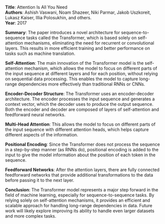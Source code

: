 **Title**: Attention Is All You Need  
**Authors**: Ashish Vaswani, Noam Shazeer, Niki Parmar, Jakob Uszkoreit, Lukasz Kaiser, Illia Polosukhin, and others.  
**Year**: 2017

**Summary**: The paper introduces a novel architecture for sequence-to-sequence tasks called the Transformer, which is based solely on self-attention mechanisms, eliminating the need for recurrent or convolutional layers. This results in more efficient training and better performance on tasks such as machine translation.



**Self-Attention**: The main innovation of the Transformer model is the self-attention mechanism, which allows the model to focus on different parts of the input sequence at different layers and for each position, without relying on sequential data processing. This enables the model to capture long-range dependencies more effectively than traditional RNNs or CNNs.

**Encoder-Decoder Structure**: The Transformer uses an encoder-decoder architecture. The encoder processes the input sequence and generates a context vector, which the decoder uses to produce the output sequence. Both the encoder and decoder are composed of layers of self-attention and feedforward neural networks.

**Multi-Head Attention**: This allows the model to focus on different parts of the input sequence with different attention heads, which helps capture different aspects of the information.

**Positional Encoding**: Since the Transformer does not process the sequence in a step-by-step manner (as RNNs do), positional encoding is added to the input to give the model information about the position of each token in the sequence.

**Feedforward Networks**: After the attention layers, there are fully connected feedforward networks that provide additional transformations to the data before passing it to the next layer.


**Conclusion**: The Transformer model represents a major step forward in the field of machine learning, especially for sequence-to-sequence tasks. By relying solely on self-attention mechanisms, it provides an efficient and scalable approach for handling long-range dependencies in data. Future work will likely explore improving its ability to handle even larger datasets and more complex tasks.



 
 
